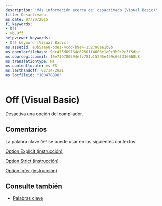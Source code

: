 ```yaml
---
description: 'Más información acerca de: desactivado (Visual Basic)'
title: Desactivado
ms.date: 07/20/2015
f1_keywords:
- Off
- vb.Off
helpviewer_keywords:
- Off keyword [Visual Basic]
ms.assetid: e0b5aa68-bde1-4cdd-b9e4-152798ae1b8b
ms.openlocfilehash: 9dc4f5d09764e6250ff4006e1d0c3b9c2e3f5dbe
ms.sourcegitcommit: 10e719780594efc781b15295e499c66f316068b8
ms.translationtype: MT
ms.contentlocale: es-ES
ms.lasthandoff: 02/14/2021
ms.locfileid: "100478898"
---
```

# <a name="off-visual-basic"></a>Off (Visual Basic)

Desactiva una opción del compilador.  
  
## <a name="remarks"></a>Comentarios  

 La palabra clave `Off` se puede usar en los siguientes contextos:  
  
 [Option Explicit (instrucción)](../language-reference/statements/option-explicit-statement.md)  
  
 [Option Strict (instrucción)](../language-reference/statements/option-strict-statement.md)  
  
 [Option Infer (instrucción)](../language-reference/statements/option-infer-statement.md)  
  
## <a name="see-also"></a>Consulte también

- [Palabras clave](../language-reference/keywords/index.md)
